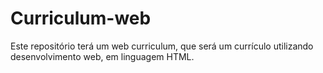 # Curriculum-web
Este repositório terá um web curriculum, que será um currículo utilizando desenvolvimento web, em linguagem HTML.
